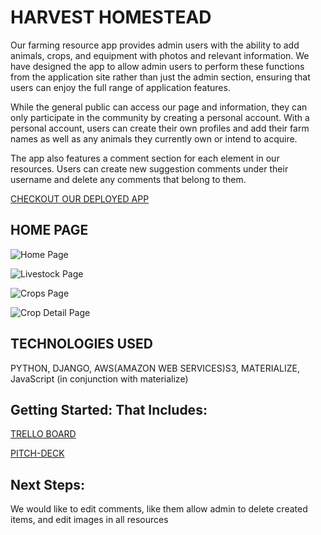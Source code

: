 # HARVEST HOMESTEAD

Our farming resource app provides admin users with the ability to add animals, crops, and equipment with photos and relevant information. We have designed the app to allow admin users to perform these functions from the application site rather than just the admin section, ensuring that users can enjoy the full range of application features.

While the general public can access our page and information, they can only participate in the community by creating a personal account. With a personal account, users can create their own profiles and add their farm names as well as any animals they currently own or intend to acquire.

The app also features a comment section for each element in our resources. Users can create new suggestion comments under their username and delete any comments that belong to them.

<a href="https://harvest-homestead.fly.dev/">CHECKOUT OUR DEPLOYED APP</a>

## HOME PAGE 
![Home Page](https://imgur.com/gallery/TNi719a)

![Livestock Page](https://imgur.com/gallery/M7ACyKu)

![Crops Page](https://imgur.com/gallery/DkOPyHb)

![Crop Detail Page](https://imgur.com/gallery/AabBpFw)


## TECHNOLOGIES USED
PYTHON, DJANGO, AWS(AMAZON WEB SERVICES)S3, MATERIALIZE, JavaScript (in conjunction with materialize)


## Getting Started: That Includes:

<a href="https://trello.com/b/QucFMaK8/harvest-homestead">TRELLO BOARD</a>

<a href="https://docs.google.com/presentation/d/1d6qb2RKQdDSlaKwE5aAp0XWo28XFiNvzTrw3PX1ySo0/edit#slide=id.p">PITCH-DECK</a>


## Next Steps: 
We would like to edit comments, like them 
allow admin to delete created items, and edit images in all resources



